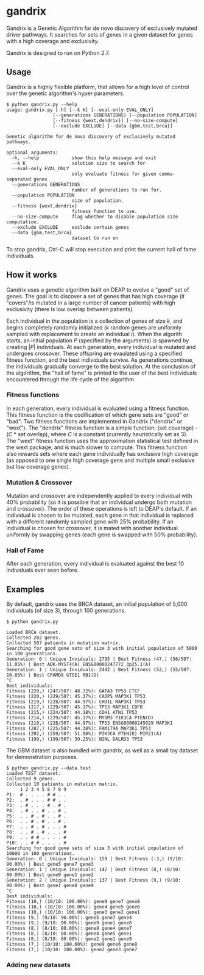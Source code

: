 # gandrix

Gandrix is a Genetic Algorithm for de novo discovery of exclusively mutated driver pathways. It searches for sets of genes in a given dataset for genes with a high coverage and exclusivity. 

Gandrix is designed to run on Python 2.7. 

## Usage

Gandrix is a highly flexible platform, that allows for a high level of control over the genetic algorithm's hyper parameters. 

```
$ python gandrix.py --help   
usage: gandrix.py [-h] [--k K] [--eval-only EVAL_ONLY]
                 [--generations GENERATIONS] [--population POPULATION]
                 [--fitness {wext,dendrix}] [--no-size-compute]
                 [--exclude EXCLUDE] [--data {gbm,test,brca}]

Genetic algorithm for de novo discovery of exclusively mutated pathways.

optional arguments:
  -h, --help            show this help message and exit
  --k K                 solution size to search for
  --eval-only EVAL_ONLY
                        only evaluate fitness for given comma-separated genes
  --generations GENERATIONS
                        number of generations to run for.
  --population POPULATION
                        size of population.
  --fitness {wext,dendrix}
                        fitness function to use.
  --no-size-compute     flag whether to disable population size computation.
  --exclude EXCLUDE     exclude certain genes
  --data {gbm,test,brca}
                        dataset to run on
```

To stop gandrix, Ctrl-C will stop execution and print the current hall of fame individuals. 

## How it works

Gandrix uses a genetic algorithm built on DEAP to evolve a "good" set of genes. The goal is to discover a set of genes that has high coverage (it "covers"/is mutated in a large number of cancer patients) with high exclusivity (there is low overlap between patients). 

Each individual in the population is a collection of genes of size *k*, and begins completely randomly initialized ($k$ random genes are uniformly sampled with replacement to create an individual *i*). When the algorith starts, an initial population  *P* (specified by the arguments) is spawned by creating |*P*| individuals. At each generation, every individual is mutated and undergoes crossover. These offspring are evaulated using a specified fitness function, and the best individuals survive. As generations continue, the individuals gradually converge to the best solution. At the conclusion of the algorithm, the "hall of fame" is printed to the user of the best individuals encountered through the life cycle of the algorithm. 

### Fitness functions
In each generation, every individual is evaluated using a fitness function. This fitness function is the codification of  which gene sets are "good" or "bad". Two fitness functions are implemented in Gandrix ("dendrix" or "wext"). The "dendrix" fitness function is a simple function: (set coverage) - (*C* * set overlap), where *C* is a constant (currently heuristically set as 3). The "wext" fitness function uses the approximation statistical test defined in the wext package, and is much slower to compute. This fitness function also rewards sets where each gene individually has exclusive high coverage (as opposed to one single high coverage gene and multiple small exclusive but low coverage genes). 

### Mutation & Crossover
Mutation and crossover are independently applied to every individual with 40% probability (so it is possible that an individual undergo both mutation and crossover). The order of these operations is left to DEAP's default. If an individual is chosen to be mutated, each gene in that individual is replaced with a different randomly sampled gene with 25% probability. If an individual is chosen for crossover, it is mated with another individual uniformly by swapping genes (each gene is swapped with 50% probability).  

### Hall of Fame
After each generation, every individual is evaluated against the best 10 individuals ever seen before. 

## Examples

By default, gandrix uses the BRCA dataset, an initial population of 5,000 individuals (of size 3), through 100 generations. 
```
$ python gandrix.py    

Loaded BRCA dataset.
Collected 202 genes.
Collected 507 patients in mutation matrix.
Searching for good gene sets of size 3 with initial population of 5000 in 100 generations.
Generation: 0 | Unique Inviduals: 2795 | Best Fitness (47,) (56/507: 11.05%) | Best ADK-MYST4(A) ENSG00000247772 3p25.1(A)
Generation: 1 | Unique Inviduals: 2442 | Best Fitness (52,) (55/507: 10.85%) | Best CPAMD8 GTSE1 RB1(D)
^C
Best individuals:
Fitness (229,) (247/507: 48.72%): GATA3 TP53 CTCF
Fitness (220,) (229/507: 45.17%): CADPS MAP3K1 TP53
Fitness (219,) (228/507: 44.97%): CHD1L MAP3K1 TP53
Fitness (217,) (229/507: 45.17%): TP53 MAP3K1 CBFB
Fitness (215,) (224/507: 44.18%): CDH1 ATN1 TP53
Fitness (214,) (229/507: 45.17%): MYOM3 PIK3CA PTEN(D)
Fitness (210,) (228/507: 44.97%): TP53 ENSG00000245029 MAP3K1
Fitness (207,) (225/507: 44.38%): FAM179A MAP3K1 TP53
Fitness (202,) (259/507: 51.08%): PIK3CA PTEN(D) MIR21(A)
Fitness (199,) (199/507: 39.25%): NINL DALRD3 TP53
```

The GBM dataset is also bundled with gandrix, as well as a small toy dataset for demonstration purposes. 
```
$ python gandrix.py --data test    
Loaded TEST dataset.
Collected 9 genes.
Collected 10 patients in mutation matrix.
     1 2 3 4 5 6 7 8 9
P1:  # . . . . # # . .
P2:  . # . . . # # . .
P3:  . # . . . # . # .
P4:  . # . . # . . # .
P5:  . . # . # . . # .
P6:  . . # . # . . # .
P7:  . . # . # . . . #
P8:  . . # . # . . . #
P9:  . . # # . . . . #
P10: . . # # . . . . #
Searching for good gene sets of size 3 with initial population of 10000 in 100 generations.
Generation: 0 | Unique Inviduals: 159 | Best Fitness (-3,) (9/10: 90.00%) | Best gene5 gene7 gene3
Generation: 1 | Unique Inviduals: 142 | Best Fitness (8,) (8/10: 80.00%) | Best gene9 gene1 gene2
Generation: 2 | Unique Inviduals: 137 | Best Fitness (9,) (9/10: 90.00%) | Best gene1 gene8 gene9
^C
Best individuals:
Fitness (10,) (10/10: 100.00%): gene9 gene7 gene8
Fitness (10,) (10/10: 100.00%): gene4 gene5 gene6
Fitness (10,) (10/10: 100.00%): gene3 gene2 gene1
Fitness (9,) (9/10: 90.00%): gene5 gene7 gene4
Fitness (9,) (9/10: 90.00%): gene9 gene1 gene8
Fitness (8,) (8/10: 80.00%): gene8 gene4 gene7
Fitness (8,) (8/10: 80.00%): gene4 gene5 gene1
Fitness (8,) (8/10: 80.00%): gene2 gene1 gene9
Fitness (7,) (10/10: 100.00%): gene9 gene6 gene8
Fitness (7,) (10/10: 100.00%): gene2 gene3 gene7
```

### Adding new datasets
